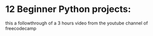 # 12 Beginner Python projects:

this a followthrough of a 3 hours video from the youtube channel of freecodecamp

